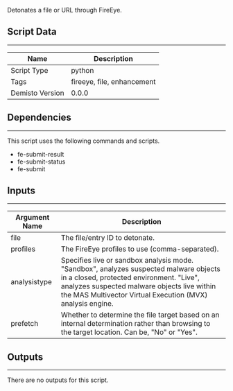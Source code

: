 Detonates a file or URL through FireEye.

## Script Data
---

| **Name** | **Description** |
| --- | --- |
| Script Type | python |
| Tags | fireeye, file, enhancement |
| Demisto Version | 0.0.0 |

## Dependencies
---
This script uses the following commands and scripts.
* fe-submit-result
* fe-submit-status
* fe-submit

## Inputs
---

| **Argument Name** | **Description** |
| --- | --- |
| file | The file/entry ID to detonate. |
| profiles | The FireEye profiles to use (comma-separated). |
| analysistype | Specifies live or sandbox analysis mode. "Sandbox", analyzes suspected malware objects in a closed, protected environment. "Live", analyzes suspected malware objects live within the MAS Multivector Virtual Execution (MVX) analysis engine. |
| prefetch | Whether to determine the file target based on an internal determination rather than browsing to the target location. Can be, "No" or "Yes". |

## Outputs
---
There are no outputs for this script.
